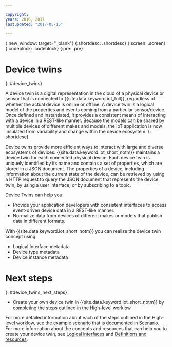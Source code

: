 ```yaml
---

copyright:
years: 2016, 2017
lastupdated: "2017-05-15"

---
```


{:new_window: target="\_blank"}
{:shortdesc: .shortdesc}
{:screen: .screen}
{:codeblock: .codeblock}
{:pre: .pre}

# Device twins
{: #device_twins}

A device twin is a digital representation in the cloud of a physical device or sensor that is connected to {{site.data.keyword.iot_full}}, regardless of whether the actual device is online or offline. A device twin is a logical model of the properties and events coming from a particular sensor/device. Once defined and instantiated, it provides a consistent means of interacting with a device in a REST-like manner. Because the models can be shared by multiple devices of different makes and models, the IoT application is now insulated from variability and change within the device ecosystem.
{: shortdesc}

Device twins provide more efficient ways to interact with large and diverse ecosystems of devices. {{site.data.keyword.iot_short_notm}} maintains a device twin for each connected physical device. Each device twin is uniquely identified by its name and contains a set of properties, which are stored in a JSON document. The properties of a device, including information about the current state of the device, can be retrieved by using a HTTP request to query the JSON document that represents the device twin, by using a user interface, or by subscribing to a topic.

Device Twins can help you:
- Provide your application developers with consistent interfaces to access event-driven device data in a REST-like manner.
- Normalize data from devices of different makes or models that publish data in different formats.

With {{site.data.keyword.iot_short_notm}} you can realize the device twin concept using:
- Logical Interface metadata
- Device type metadata
- Device instance metadata

# Next steps
{: #device_twins_next_steps}

- Create your own device twin in {{site.data.keyword.iot_short_notm}} by completing the steps outlined in the [High-level worklow](ga_im_workflow.html).

For more detailed information about each of the steps outlined in the High-level worklow, see the example scenario that is documented in [Scenario](ga_im_index_scenario.html#scenario). For more information about the concepts and resources that can help you to create your device twin, see [Logical interfaces](ga_im_overview.html) and [Definitions and resources](ga_im_definitions).

